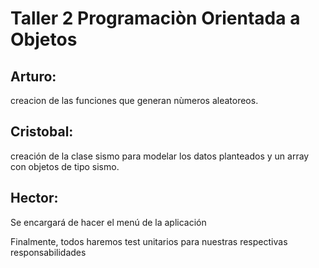 # Taller 2 Programaciòn Orientada a Objetos

## Arturo:
creacion de las funciones que generan nùmeros aleatoreos.
## Cristobal:
creación de la clase sismo para modelar los datos planteados y un array con objetos de tipo sismo.
## Hector:
Se encargará de hacer el menú de la aplicación

Finalmente, todos haremos test unitarios para nuestras respectivas responsabilidades
